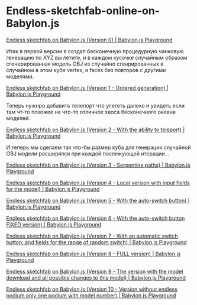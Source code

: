 # Endless-sketchfab-online-on-Babylon.js

[Endless sketchfab on Babylon.js (Version 0) | Babylon.js Playground](https://playground.babylonjs.com/#05DKC5#0)

Итак в первой версии я создал бесконечную процедурную чанковую генерацию по XYZ вы летите, и в каждом кусочке случайным образом сгенерированная модель OBJ из случайно сгенрированных в случайном в этом кубе vertex, и faces без повторов с другими моделями.

[Endless sketchfab on Babylon.js (Version 1 - Ordered generation) | Babylon.js Playground](https://playground.babylonjs.com/#X3PFLO#0)

Теперь нужнро добавить телепорт что улететь далеко и увидеть если там чт-то похожее на что-то отличное хаоса бесконечного океана моделей.

[Endless sketchfab on Babylon.js (Version 2 - With the ability to teleport) | Babylon.js Playground](https://playground.babylonjs.com/#QP3FYQ#0)

И теперь мы сделаем так что-бы размер куба для генерации случайной OBJ модели расширялся при каждой послежующей итерации...

[Endless sketchfab on Babylon.js (Version 3 - Serpentine paths) | Babylon.js Playground](https://playground.babylonjs.com/#K3VHFW#0)

[Endless sketchfab on Babylon.js (Version 4 - Local version with input fields for the model) | Babylon.js Playground](https://playground.babylonjs.com/#DYVLK6#0)

[Endless sketchfab on Babylon.js (Version 5 - With the auto-switch button) | Babylon.js Playground](https://playground.babylonjs.com/#NF2G0G#0)

[Endless sketchfab on Babylon.js (Version 6 - With the auto-switch button FIXED version) | Babylon.js Playground](https://playground.babylonjs.com/#V1JEJB#0)

[Endless sketchfab on Babylon.js (Version 7 - With an automatic switch button, and fields for the range of random switch) | Babylon.js Playground](https://playground.babylonjs.com/#WMZUW3#0)

[Endless sketchfab on Babylon.js (Version 8 - FULL version) | Babylon.js Playground](https://playground.babylonjs.com/#6JBWT3#0)

[Endless sketchfab on Babylon.js (Version 9 - The version with the model download and all possible changes to this model) | Babylon.js Playground](https://playground.babylonjs.com/#F7EZDH#1)

[Endless sketchfab on Babylon.js (Version 10 - Version without endless podium only one podium with model number) | Babylon.js Playground](https://playground.babylonjs.com/#BNHYA4#0)
